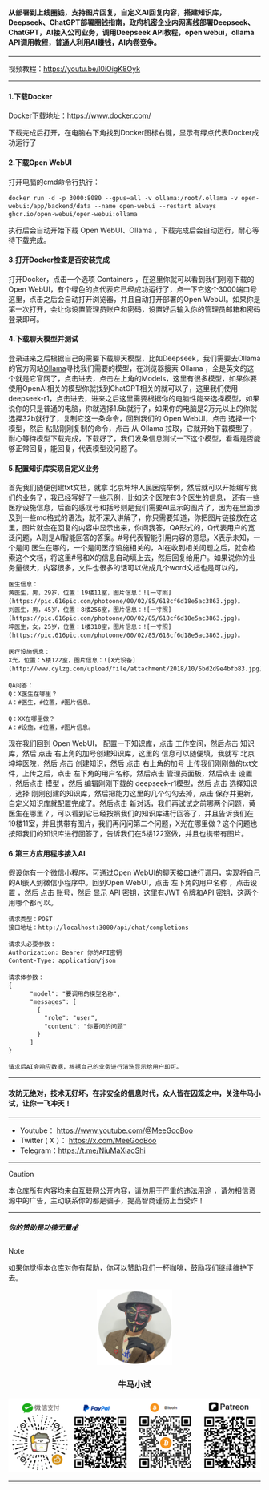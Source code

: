 #### 从部署到上线圈钱，支持图片回复，自定义AI回复内容，搭建知识库，Deepseek、ChatGPT部署圈钱指南，政府机密企业内网离线部署Deepseek、ChatGPT，AI接入公司业务，调用Deepseek API教程，open webui，ollama API调用教程，普通人利用AI赚钱，AI内卷竞争。

****

视频教程：https://youtu.be/l0iOigK8Oyk

****



#### 1.下载Docker

Docker下载地址：https://www.docker.com/

下载完成后打开，在电脑右下角找到Docker图标右键，显示有绿点代表Docker成功运行了



#### 2.下载Open WebUI

打开电脑的cmd命令行执行：

```
docker run -d -p 3000:8080 --gpus=all -v ollama:/root/.ollama -v open-webui:/app/backend/data --name open-webui --restart always ghcr.io/open-webui/open-webui:ollama
```

执行后会自动开始下载 Open WebUI、Ollama ，下载完成后会自动运行，耐心等待下载完成。



#### 3.打开Docker检查是否安装完成

打开Docker，点击一个选项 Containers ，在这里你就可以看到我们刚刚下载的Open WebUI，有个绿色的点代表它已经成功运行了，点一下它这个3000端口号这里，点击之后会自动打开浏览器，并且自动打开部署的Open WebUI。如果你是第一次打开，会让你设置管理员账户和密码，设置好后输入你的管理员邮箱和密码登录即可。



#### 4.下载聊天模型并测试

登录进来之后根据自己的需要下载聊天模型，比如Deepseek，我们需要去Ollama 的官方网站[Ollama](https://ollama.com/)寻找我们需要的模型，在浏览器搜索 Ollama ，全是英文的这个就是它官网了，点击进去，点击左上角的Models，这里有很多模型，如果你要使用OpenAI相关的模型你就找到ChatGPT相关的就可以了，这里我们使用deepseek-r1，点击进去，进来之后这里需要根据你的电脑性能来选择模型，如果说你的只是普通的电脑，你就选择1.5b就行了，如果你的电脑是2万元以上的你就选择32b就行了，复制它这一条命令，回到我们的 Open WebUI，点击 选择一个模型，然后 粘贴刚刚复制的命令，点击 从 Ollama 拉取，它就开始下载模型了，耐心等待模型下载完成，下载好了，我们发条信息测试一下这个模型，看看是否能够正常回复，能回复，代表模型没问题了。



#### 5.配置知识库实现自定义业务

首先我们随便创建txt文档，就拿 北京坤坤人民医院举例，然后就可以开始编写我们的业务了，我已经写好了一些示例，比如这个医院有3个医生的信息， 还有一些医疗设施信息，后面的感叹号和括号则是我们需要AI显示的图片了，因为在里面涉及到一些md格式的语法，就不深入讲解了，你只需要知道，你把图片链接放在这里，图片就会在回复的内容中显示出来，你问我答，QA形式的，Q代表用户的宽泛问题，A则是AI智能回答的答案。#号代表智能引用内容的意思，X表示未知，一个是问 医生在哪的，一个是问医疗设施相关的，AI在收到相关问题之后，就会检索这个文档，将这里#号和X的信息自动填上去，然后回复给用户。如果说你的业务量很大，内容很多，文件也很多的话可以做成几个word文档也是可以的，

```
医生信息：
黄医生，男，29岁，位置：19楼11室，图片信息：![一寸照](https://pic.616pic.com/photoone/00/02/85/618cf6d18e5ac3863.jpg)。
刘医生，男，45岁，位置：8楼256室，图片信息：![一寸照](https://pic.616pic.com/photoone/00/02/85/618cf6d18e5ac3863.jpg)。
坤医生，女，25岁，位置：1楼310室，图片信息：![一寸照](https://pic.616pic.com/photoone/00/02/85/618cf6d18e5ac3863.jpg)。

医疗设施信息：
X光，位置：5楼122室，图片信息：![X光设备](http://www.cylzg.com/upload/file/attachment/2018/10/5bd2d9e4bfb83.jpg)。

QA问答：
Q：X医生在哪里？
A：#医生，#位置，#图片信息。

Q：XX在哪里做？
A：#设施，#位置，#图片信息。
```

现在我们回到 Open WebUI， 配置一下知识库，点击 工作空间，然后点击 知识库，然后 点击 右上角的加号创建知识库，这里的 信息可以随便填，我就写 北京坤坤医院，然后 点击 创建知识，然后 点击 右上角的加号 上传我们刚刚做的txt文件，上传之后，点击 左下角的用户名称，然后点击 管理员面板，然后点击 设置 ，然后点击 模型 ，然后 编辑刚刚下载的 deepseek-r1模型，然后 点击  选择知识 ，选择 刚刚创建的知识库，然后把能力这里的几个勾勾去掉，点击 保存并更新，自定义知识库就配置完成了。然后点击 新对话，我们再试试之前哪两个问题，黄医生在哪里？，可以看到它已经按照我们的知识库进行回答了，并且告诉我们在19楼11室，并且携带有图片，我们再问问第二个问题，X光在哪里做？这个问题也按照我们的知识库进行回答了，告诉我们在5楼122室做，并且也携带有图片。



#### 6.第三方应用程序接入AI

假设你有一个微信小程序，可通过Open WebUI的聊天接口进行调用，实现将自己的AI嵌入到微信小程序中。回到Open WebUI，点击 左下角的用户名称 ，点击设置 ，然后 点击 账号，然后 显示 API 密钥，这里有JWT 令牌和API 密钥，这两个用哪个都可以。

```
请求类型：POST
接口地址：http://localhost:3000/api/chat/completions

请求头必要参数：
Authorization: Bearer 你的API密钥
Content-Type: application/json

请求体参数：
{
      "model": "要调用的模型名称",
      "messages": [
        {
          "role": "user",
          "content": "你要问的问题"
        }
      ]
}

请求后AI会响应数据，根据自己的业务进行清洗显示给用户即可。
```





****

#### 攻防无绝对，技术无好坏，在非安全的信息时代，众人皆在囚笼之中，关注牛马小试，让你一飞冲天！

****

- Youtube：  https://www.youtube.com/@MeeGooBoo
- Twitter ( X ）：  https://x.com/MeeGooBoo
- Telegram：https://t.me/NiuMaXiaoShi


****

> [!CAUTION]
>
> 本仓库所有内容均来自互联网公开内容，请勿用于严重的违法用途 ，请勿相信资源中的广告，主动联系你的都是骗子，提高智商谨防上当受诈！

****

##### 你的赞助是功德无量💰

> [!NOTE]
>
> 如果你觉得本仓库对你有帮助，你可以赞助我们一杯咖啡，鼓励我们继续维护下去。

<p align="center" >
    <img src="https://raw.githubusercontent.com/MeeGooBoo/2025/refs/heads/main/static/imgs/logo.png" width="150">
    <h3 align="center">牛马小试</h3>
    <p align="center">
        <img src="https://raw.githubusercontent.com/MeeGooBoo/2025/refs/heads/main/static/imgs/pays.png">
    </p>
</p>


****

